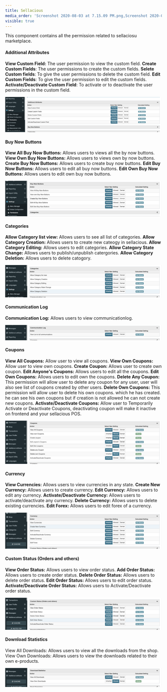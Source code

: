 ```yaml
---
title: Sellacious
media_order: 'Screenshot 2020-08-03 at 7.15.09 PM.png,Screenshot 2020-08-04 at 9.39.17 AM.png,Screenshot 2020-08-04 at 9.44.44 AM.png,Screenshot 2020-08-04 at 10.29.22 AM.png,Screenshot 2020-08-04 at 10.40.43 AM.png,Screenshot 2020-08-04 at 11.04.49 AM.png,Screenshot 2020-08-04 at 11.29.35 AM.png'
visible: true
---
```


This component contains all the permission related to sellaciosu marketplace. 

#### Additional Attributes

**View Custom Field:**  The user permission to view the custom field.
**Create Custom Fields**:  The user permissions to create the custom fields.
**Selete Custom fields**: To give the user permissions to delete the custom field.
**Edit Custom Fields**:  To give the user permission to edit the custom fields.
**Activate/Deactivate Custom Field**: To activate or to deactivate the user permissions in the custom field.

![](Screenshot%202020-08-03%20at%207.15.09%20PM.png)


#### Buy Now Buttons

**View All Buy Now Buttons:** Allows users to views all the by now buttons.
**View Own Buy Now Buttons:** Allows users to views own by now buttons.
**Create Buy Now Buttons:** Allows users to create buy now buttons.
**Edit Buy Now Buttons:** Allows users to edit all buy now buttons.
**Edit Own Buy Now Buttons:** Allows users to edit own buy now buttons.

![](Screenshot%202020-08-04%20at%209.39.17%20AM.png)


#### Categories

**Allow Category list view:** Allows users to see all list of categories.
**Allow Category Creation:** Allows users to create new cateogy in sellacious.
**Allow Category Editing:** Allows users to edit categories.
**Allow Category State Change:** Allows users to publish/unpublish catergories.
**Allow Category Deletion:** Allows users to delete catogory.

![](Screenshot%202020-08-04%20at%209.44.44%20AM.png)

#### Communication Log

**Communication Log:** Allows users to view communicationlog.

![](Screenshot%202020-08-04%20at%2010.29.22%20AM.png)


#### Coupons

**View All Coupons:** Allow user to view all coupons.
**View Own Coupons:** Allow user to view own coupons.
**Create Coupon:** Allows user to create own coupon.
**Edit Anyone's Coupons:** Allows users to edit all the coupons.
**Edit Own Coupons:** Allows users to edit own the coupons.
**Delete Any Coupon:** This permission will allow user to delete any coupon for any user, user will also see list of coupons created by other users.
**Delete Own Coupons:** This permission will allow user to delete his own coupons. which he has created. he can see his own coupons but if creation is not allowed he can not create new coupons.
**Activate/Deactivate Coupons:** Allow user to Temporarily Activate or Deactivate Coupons, deactivating coupon will make it inactive on frontend and your sellacious POS.

![](Screenshot%202020-08-04%20at%2010.40.43%20AM.png)


#### Currency

**View Currencies:** Allows users to view currencies in any state.
**Create New Currency:** Allows users to create currency.
**Edit Currency:** Allows users to edit any currency.
**Activate/Deactivate Currency:** Allows users to activate/deactivate any currency.
**Delete Currency:** Allows users to delete existing currencies.
**Edit Forex:** Allows users to edit forex of a currency.

![](Screenshot%202020-08-04%20at%2011.04.49%20AM.png)

#### Custom Status (Orders and others)

**View Order Status:** Allows users to view order status.
**Add Order Status:** Allows users to create order status.
**Delete Order Status:** Allows users to delete order status.
**Edit Order Status:** Allows users to edit order status.
**Activate/Deactivate Order Status:** Allows users to Activate/Deactivate order status.

![](Screenshot%202020-08-04%20at%2011.29.35%20AM.png)


#### Download Statistics

View All Downloads: Allows users to view all the downloads from the shop.
View Own Downloads: Allows users to view the downloads related to their own e-products.

![](Screenshot%202020-08-04%20at%2011.30.12%20AM.png)